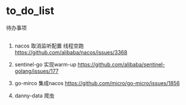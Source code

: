# to_do_list
待办事项

##
1. nacos 取消监听配置 线程空跑
https://github.com/alibaba/nacos/issues/3368

2. sentinel-go 实现warm-up
https://github.com/alibaba/sentinel-golang/issues/177

3. go-mirco 集成nacos
https://github.com/micro/go-micro/issues/1856

4. danny-data 爬虫
